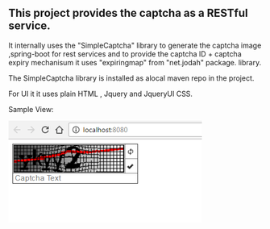 <h2>This project provides the captcha as a RESTful service.</h2>

It internally uses the "SimpleCaptcha" library to generate the captcha image ,spring-boot for rest services and to provide the 
captcha ID + captcha expiry mechanisum it uses "expiringmap" from "net.jodah" package.
library.

The SimpleCaptcha library is installed as alocal maven repo in the project.

For UI it it uses plain HTML , Jquery and JqueryUI CSS.

Sample View:

<img src="sample.PNG" >
